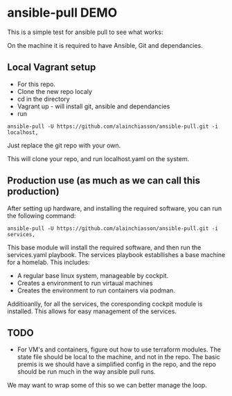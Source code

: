 # ansible-pull DEMO

This is a simple test for ansible pull to see what works:

On the machine it is required to have Ansible, Git and dependancies. 

## Local Vagrant setup


- For this repo.
- Clone the new repo localy
- cd in the directory
- Vagrant up - will install git, ansible and dependancies
- run

```
ansible-pull -U https://github.com/alainchiasson/ansible-pull.git -i localhost,
```

Just replace the git repo with your own.

This will clone your repo, and run localhost.yaml on the system.

## Production use (as much as we can call this production)

After setting up hardware, and installing the required software, you can run the following command:

```
ansible-pull -U https://github.com/alainchiasson/ansible-pull.git -i services,
```

This base module will install the required software, and then run the services.yaml playbook. The services playbook establlishes a base machine for a homelab. This includes:

- A regular base linux system, manageable by cockpit.
- Creates a environment to run virtaual machines
- Creates the environment to run containers via podman.

Additioanlly, for all the services, the coresponding cockpit module is installed. This allows for easy management of the services.

## TODO

- For VM's and containers, figure out how to use terraform modules. The state file should be local to the machine, and not in the repo. The basic premis is we should have a simplified config in the repo, and the repo should be run much in the way ansible pull runs. 

We may want to wrap some of this so we can better manage the loop.

